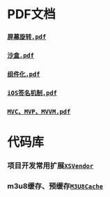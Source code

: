 # PDF文档

### [`屏幕旋转.pdf`](屏幕旋转.pdf)

### [`沙盒.pdf`](沙盒.pdf)

### [`组件化.pdf`](组件化.pdf)

### [`iOS签名机制.pdf`](iOS签名机制.pdf)

### [`MVC、MVP、MVVM.pdf`](MVC、MVP、MVVM.pdf)

# 代码库

### 项目开发常用扩展[`XSVendor`](https://github.com/westfourth/XSVendor)

### m3u8缓存、预缓存[`M3U8Cache`](https://github.com/westfourth/M3U8Cache)
